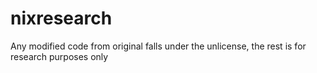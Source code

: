 # nixresearch
Any modified code from original falls under the unlicense, the rest is for research purposes only
